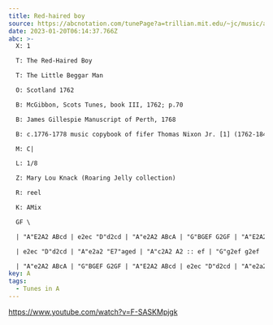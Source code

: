 ```yaml
---
title: Red-haired boy
source: https://abcnotation.com/tunePage?a=trillian.mit.edu/~jc/music/abc/program/2017_StPats/0006
date: 2023-01-20T06:14:37.766Z
abc: >-
  X: 1

  T: The Red-Haired Boy

  T: The Little Beggar Man

  O: Scotland 1762

  B: McGibbon, Scots Tunes, book III, 1762; p.70

  B: James Gillespie Manuscript of Perth, 1768

  B: c.1776-1778 music copybook of fifer Thomas Nixon Jr. [1] (1762-1842), of Framingham, Connecticut

  M: C|

  L: 1/8

  Z: Mary Lou Knack (Roaring Jelly collection)

  R: reel

  K: AMix

  GF \

  | "A"E2A2 ABcd | e2ec "D"d2cd | "A"e2A2 ABcA | "G"BGEF G2GF | "A"E2A2 ABcd |

  | e2ec "D"d2cd | "A"e2a2 "E7"aged | "A"c2A2 A2 :: ef | "G"g2ef g2ef | gfec "D"d2cd |

  | "A"e2A2 ABcA | "G"BGEF G2GF | "A"E2A2 ABcd | e2ec "D"d2cd | "A"e2a2 "E7"aged | "A"c2A2 A2 :|
key: A
tags:
  - Tunes in A
---
```

https://www.youtube.com/watch?v=F-SASKMpjgk